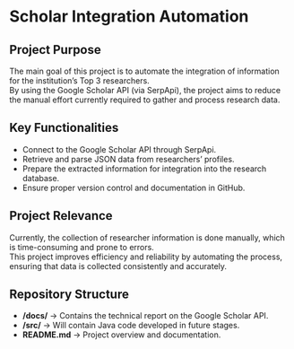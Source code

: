 # Scholar Integration Automation

## Project Purpose
The main goal of this project is to automate the integration of information for the institution’s Top 3 researchers.  
By using the Google Scholar API (via SerpApi), the project aims to reduce the manual effort currently required to gather and process research data.

## Key Functionalities
- Connect to the Google Scholar API through SerpApi.
- Retrieve and parse JSON data from researchers’ profiles.
- Prepare the extracted information for integration into the research database.
- Ensure proper version control and documentation in GitHub.

## Project Relevance
Currently, the collection of researcher information is done manually, which is time-consuming and prone to errors.  
This project improves efficiency and reliability by automating the process, ensuring that data is collected consistently and accurately.

## Repository Structure
- **/docs/** → Contains the technical report on the Google Scholar API.  
- **/src/** → Will contain Java code developed in future stages.  
- **README.md** → Project overview and documentation.  
